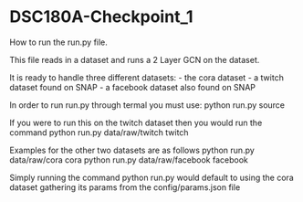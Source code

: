 # DSC180A-Checkpoint_1

How to run the run.py file.

This file reads in a dataset and runs a 2 Layer GCN on the dataset.

It is ready to handle three different datasets:
          - the cora dataset
          - a twitch dataset found on SNAP
          - a facebook dataset also found on SNAP

In order to run run.py through termal you must use: python run.py <file path> source

If you were to run this on the twitch dataset then you would run the command
              python run.py data/raw/twitch twitch

Examples for the other two datasets are as follows
              python run.py data/raw/cora cora
              python run.py data/raw/facebook facebook

Simply running the command
              python run.py
would default to using the cora dataset gathering its params from the config/params.json file
